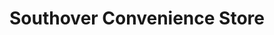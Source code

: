 ---
title: "Southover Convenience Store"
url: /brighton-and-hove/southover-convenience-store/
shop: convenience
---
